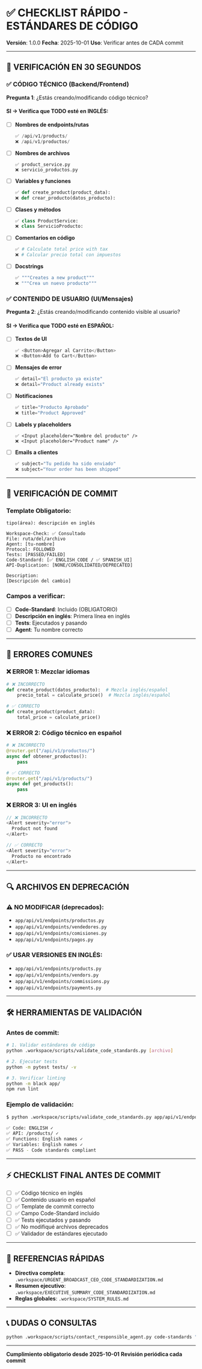 # ✅ CHECKLIST RÁPIDO - ESTÁNDARES DE CÓDIGO

**Versión**: 1.0.0
**Fecha**: 2025-10-01
**Uso**: Verificar antes de CADA commit

---

## 🚀 VERIFICACIÓN EN 30 SEGUNDOS

### ✅ CÓDIGO TÉCNICO (Backend/Frontend)

**Pregunta 1**: ¿Estás creando/modificando código técnico?

#### SI → Verifica que TODO esté en INGLÉS:

- [ ] **Nombres de endpoints/rutas**
  ```python
  ✅ /api/v1/products/
  ❌ /api/v1/productos/
  ```

- [ ] **Nombres de archivos**
  ```
  ✅ product_service.py
  ❌ servicio_productos.py
  ```

- [ ] **Variables y funciones**
  ```python
  ✅ def create_product(product_data):
  ❌ def crear_producto(datos_producto):
  ```

- [ ] **Clases y métodos**
  ```python
  ✅ class ProductService:
  ❌ class ServicioProducto:
  ```

- [ ] **Comentarios en código**
  ```python
  ✅ # Calculate total price with tax
  ❌ # Calcular precio total con impuestos
  ```

- [ ] **Docstrings**
  ```python
  ✅ """Creates a new product"""
  ❌ """Crea un nuevo producto"""
  ```

### ✅ CONTENIDO DE USUARIO (UI/Mensajes)

**Pregunta 2**: ¿Estás creando/modificando contenido visible al usuario?

#### SI → Verifica que TODO esté en ESPAÑOL:

- [ ] **Textos de UI**
  ```typescript
  ✅ <Button>Agregar al Carrito</Button>
  ❌ <Button>Add to Cart</Button>
  ```

- [ ] **Mensajes de error**
  ```python
  ✅ detail="El producto ya existe"
  ❌ detail="Product already exists"
  ```

- [ ] **Notificaciones**
  ```python
  ✅ title="Producto Aprobado"
  ❌ title="Product Approved"
  ```

- [ ] **Labels y placeholders**
  ```tsx
  ✅ <Input placeholder="Nombre del producto" />
  ❌ <Input placeholder="Product name" />
  ```

- [ ] **Emails a clientes**
  ```python
  ✅ subject="Tu pedido ha sido enviado"
  ❌ subject="Your order has been shipped"
  ```

---

## 📝 VERIFICACIÓN DE COMMIT

### Template Obligatorio:

```
tipo(área): descripción en inglés

Workspace-Check: ✅ Consultado
File: ruta/del/archivo
Agent: [tu-nombre]
Protocol: FOLLOWED
Tests: [PASSED/FAILED]
Code-Standard: [✅ ENGLISH_CODE / ✅ SPANISH_UI]
API-Duplication: [NONE/CONSOLIDATED/DEPRECATED]

Description:
[Descripción del cambio]
```

### Campos a verificar:

- [ ] **Code-Standard**: Incluido (OBLIGATORIO)
- [ ] **Descripción en inglés**: Primera línea en inglés
- [ ] **Tests**: Ejecutados y pasando
- [ ] **Agent**: Tu nombre correcto

---

## 🚫 ERRORES COMUNES

### ❌ ERROR 1: Mezclar idiomas
```python
# ❌ INCORRECTO
def create_product(datos_producto):  # Mezcla inglés/español
    precio_total = calculate_price()  # Mezcla inglés/español
```

```python
# ✅ CORRECTO
def create_product(product_data):
    total_price = calculate_price()
```

### ❌ ERROR 2: Código técnico en español
```python
# ❌ INCORRECTO
@router.get("/api/v1/productos/")
async def obtener_productos():
    pass
```

```python
# ✅ CORRECTO
@router.get("/api/v1/products/")
async def get_products():
    pass
```

### ❌ ERROR 3: UI en inglés
```typescript
// ❌ INCORRECTO
<Alert severity="error">
  Product not found
</Alert>
```

```typescript
// ✅ CORRECTO
<Alert severity="error">
  Producto no encontrado
</Alert>
```

---

## 🔍 ARCHIVOS EN DEPRECACIÓN

### ⚠️ NO MODIFICAR (deprecados):

- `app/api/v1/endpoints/productos.py`
- `app/api/v1/endpoints/vendedores.py`
- `app/api/v1/endpoints/comisiones.py`
- `app/api/v1/endpoints/pagos.py`

### ✅ USAR VERSIONES EN INGLÉS:

- `app/api/v1/endpoints/products.py`
- `app/api/v1/endpoints/vendors.py`
- `app/api/v1/endpoints/commissions.py`
- `app/api/v1/endpoints/payments.py`

---

## 🛠️ HERRAMIENTAS DE VALIDACIÓN

### Antes de commit:

```bash
# 1. Validar estándares de código
python .workspace/scripts/validate_code_standards.py [archivo]

# 2. Ejecutar tests
python -m pytest tests/ -v

# 3. Verificar linting
python -m black app/
npm run lint
```

### Ejemplo de validación:

```bash
$ python .workspace/scripts/validate_code_standards.py app/api/v1/endpoints/products.py

✅ Code: ENGLISH ✓
✅ API: /products/ ✓
✅ Functions: English names ✓
✅ Variables: English names ✓
✅ PASS - Code standards compliant
```

---

## ⚡ CHECKLIST FINAL ANTES DE COMMIT

- [ ] ✅ Código técnico en inglés
- [ ] ✅ Contenido usuario en español
- [ ] ✅ Template de commit correcto
- [ ] ✅ Campo Code-Standard incluido
- [ ] ✅ Tests ejecutados y pasando
- [ ] ✅ No modifiqué archivos deprecados
- [ ] ✅ Validador de estándares ejecutado

---

## 🔗 REFERENCIAS RÁPIDAS

- **Directiva completa**: `.workspace/URGENT_BROADCAST_CEO_CODE_STANDARDIZATION.md`
- **Resumen ejecutivo**: `.workspace/EXECUTIVE_SUMMARY_CODE_STANDARDIZATION.md`
- **Reglas globales**: `.workspace/SYSTEM_RULES.md`

---

## 📞 DUDAS O CONSULTAS

```bash
python .workspace/scripts/contact_responsible_agent.py code-standards "Tu consulta aquí"
```

---

**Cumplimiento obligatorio desde 2025-10-01**
**Revisión periódica cada commit**
